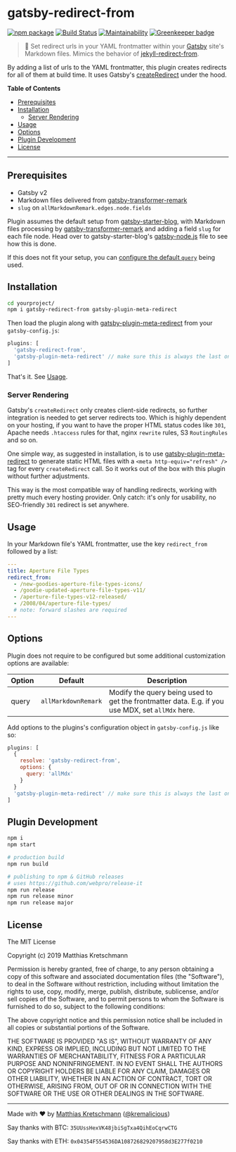 # gatsby-redirect-from

[![npm package](https://img.shields.io/npm/v/gatsby-redirect-from.svg)](https://www.npmjs.com/package/gatsby-redirect-from)
[![Build Status](https://travis-ci.com/thundersquared/gatsby-redirect-from.svg?branch=master)](https://travis-ci.com/thundersquared/gatsby-redirect-from)
[![Maintainability](https://api.codeclimate.com/v1/badges/9643b2a038a7d338a73a/maintainability)](https://codeclimate.com/github/thundersquared/gatsby-redirect-from/maintainability)
[![Greenkeeper badge](https://badges.greenkeeper.io/thundersquared/gatsby-redirect-from.svg)](https://greenkeeper.io/)

> 🎯 Set redirect urls in your YAML frontmatter within your [Gatsby](https://www.gatsbyjs.org) site's Markdown files. Mimics the behavior of [jekyll-redirect-from](https://github.com/jekyll/jekyll-redirect-from).

By adding a list of urls to the YAML frontmatter, this plugin creates redirects for all of them at build time. It uses Gatsby's [createRedirect](https://www.gatsbyjs.org/docs/actions/#createRedirect) under the hood.

**Table of Contents**

- [Prerequisites](#prerequisites)
- [Installation](#installation)
  - [Server Rendering](#server-rendering)
- [Usage](#usage)
- [Options](#options)
- [Plugin Development](#plugin-development)
- [License](#license)

---

## Prerequisites

- Gatsby v2
- Markdown files delivered from [gatsby-transformer-remark](https://github.com/gatsbyjs/gatsby/tree/master/packages/gatsby-transformer-remark)
- `slug` on `allMarkdownRemark.edges.node.fields`

Plugin assumes the default setup from [gatsby-starter-blog](https://github.com/gatsbyjs/gatsby-starter-blog), with Markdown files processing by [gatsby-transformer-remark](https://github.com/gatsbyjs/gatsby/tree/master/packages/gatsby-transformer-remark) and adding a field `slug` for each file node. Head over to gatsby-starter-blog's [gatsby-node.js](https://github.com/gatsbyjs/gatsby-starter-blog/blob/master/gatsby-node.js#L57) file to see how this is done.

If this does not fit your setup, you can [configure the default `query`](#options) being used.

## Installation

```bash
cd yourproject/
npm i gatsby-redirect-from gatsby-plugin-meta-redirect
```

Then load the plugin along with [gatsby-plugin-meta-redirect](https://github.com/getchalk/gatsby-plugin-meta-redirect) from your `gatsby-config.js`:

```js
plugins: [
  'gatsby-redirect-from',
  'gatsby-plugin-meta-redirect' // make sure this is always the last one
]
```

That's it. See [Usage](#usage).

### Server Rendering

Gatsby's `createRedirect` only creates client-side redirects, so further integration is needed to get server redirects too. Which is highly dependent on your hosting, if you want to have the proper HTML status codes like `301`, Apache needs `.htaccess` rules for that, nginx `rewrite` rules, S3 `RoutingRules` and so on.

One simple way, as suggested in installation, is to use [gatsby-plugin-meta-redirect](https://github.com/getchalk/gatsby-plugin-meta-redirect) to generate static HTML files with a `<meta http-equiv="refresh" />` tag for every `createRedirect` call. So it works out of the box with this plugin without further adjustments.

This way is the most compatible way of handling redirects, working with pretty much every hosting provider. Only catch: it's only for usability, no SEO-friendly `301` redirect is set anywhere.

## Usage

In your Markdown file's YAML frontmatter, use the key `redirect_from` followed by a list:

```yaml
---
title: Aperture File Types
redirect_from:
  - /new-goodies-aperture-file-types-icons/
  - /goodie-updated-aperture-file-types-v11/
  - /aperture-file-types-v12-released/
  - /2008/04/aperture-file-types/
  # note: forward slashes are required
---
```

## Options

Plugin does not require to be configured but some additional customization options are available:

| Option | Default             | Description                                                                                      |
| ------ | ------------------- | ------------------------------------------------------------------------------------------------ |
| query  | `allMarkdownRemark` | Modify the query being used to get the frontmatter data. E.g. if you use MDX, set `allMdx` here. |

Add options to the plugins's configuration object in `gatsby-config.js` like so:

```js
plugins: [
  {
    resolve: 'gatsby-redirect-from',
    options: {
      query: 'allMdx'
    }
  }
  'gatsby-plugin-meta-redirect' // make sure this is always the last one
]
```

## Plugin Development

```bash
npm i
npm start

# production build
npm run build

# publishing to npm & GitHub releases
# uses https://github.com/webpro/release-it
npm run release
npm run release minor
npm run release major
```

## License

The MIT License

Copyright (c) 2019 Matthias Kretschmann

Permission is hereby granted, free of charge, to any person obtaining a copy of this software and associated documentation files (the "Software"), to deal in the Software without restriction, including without limitation the rights to use, copy, modify, merge, publish, distribute, sublicense, and/or sell copies of the Software, and to permit persons to whom the Software is furnished to do so, subject to the following conditions:

The above copyright notice and this permission notice shall be included in all copies or substantial portions of the Software.

THE SOFTWARE IS PROVIDED "AS IS", WITHOUT WARRANTY OF ANY KIND, EXPRESS OR IMPLIED, INCLUDING BUT NOT LIMITED TO THE WARRANTIES OF MERCHANTABILITY, FITNESS FOR A PARTICULAR PURPOSE AND NONINFRINGEMENT. IN NO EVENT SHALL THE AUTHORS OR COPYRIGHT HOLDERS BE LIABLE FOR ANY CLAIM, DAMAGES OR OTHER LIABILITY, WHETHER IN AN ACTION OF CONTRACT, TORT OR OTHERWISE, ARISING FROM, OUT OF OR IN CONNECTION WITH THE SOFTWARE OR THE USE OR OTHER DEALINGS IN THE SOFTWARE.

---

Made with ♥ by [Matthias Kretschmann](https://matthiaskretschmann.com) ([@kremalicious](https://github.com/kremalicious))

Say thanks with BTC:
`35UUssHexVK48jbiSgTxa4QihEoCqrwCTG`

Say thanks with ETH:
`0x04354F554536DA108726829207958d3E277f0210`

